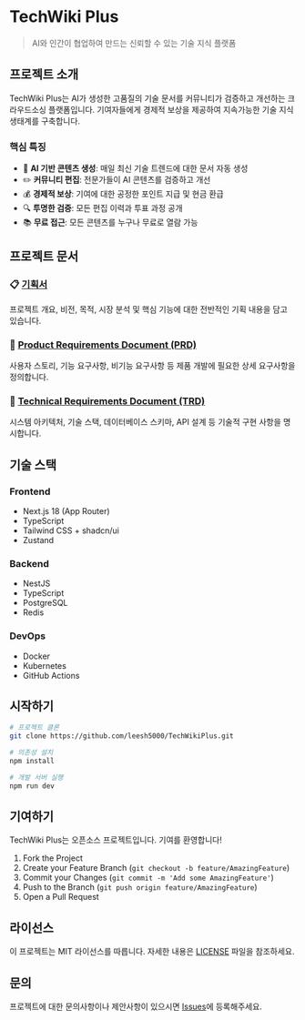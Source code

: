 # TechWiki Plus

> AI와 인간이 협업하여 만드는 신뢰할 수 있는 기술 지식 플랫폼

## 프로젝트 소개

TechWiki Plus는 AI가 생성한 고품질의 기술 문서를 커뮤니티가 검증하고 개선하는 크라우드소싱 플랫폼입니다. 기여자들에게 경제적 보상을 제공하여 지속가능한 기술 지식 생태계를 구축합니다.

### 핵심 특징

- 🤖 **AI 기반 콘텐츠 생성**: 매일 최신 기술 트렌드에 대한 문서 자동 생성
- ✏️ **커뮤니티 편집**: 전문가들이 AI 콘텐츠를 검증하고 개선
- 💰 **경제적 보상**: 기여에 대한 공정한 포인트 지급 및 현금 환급
- 🔍 **투명한 검증**: 모든 편집 이력과 투표 과정 공개
- 📚 **무료 접근**: 모든 콘텐츠를 누구나 무료로 열람 가능

## 프로젝트 문서

### 📋 [기획서](docs/planning.md)

프로젝트 개요, 비전, 목적, 시장 분석 및 핵심 기능에 대한 전반적인 기획 내용을 담고 있습니다.

### 📝 [Product Requirements Document (PRD)](docs/prd.md)

사용자 스토리, 기능 요구사항, 비기능 요구사항 등 제품 개발에 필요한 상세 요구사항을 정의합니다.

### 🔧 [Technical Requirements Document (TRD)](docs/trd.md)

시스템 아키텍처, 기술 스택, 데이터베이스 스키마, API 설계 등 기술적 구현 사항을 명시합니다.

## 기술 스택

### Frontend

- Next.js 18 (App Router)
- TypeScript
- Tailwind CSS + shadcn/ui
- Zustand

### Backend

- NestJS
- TypeScript
- PostgreSQL
- Redis

### DevOps

- Docker
- Kubernetes
- GitHub Actions

## 시작하기

```bash
# 프로젝트 클론
git clone https://github.com/leesh5000/TechWikiPlus.git

# 의존성 설치
npm install

# 개발 서버 실행
npm run dev
```

## 기여하기

TechWiki Plus는 오픈소스 프로젝트입니다. 기여를 환영합니다!

1. Fork the Project
2. Create your Feature Branch (`git checkout -b feature/AmazingFeature`)
3. Commit your Changes (`git commit -m 'Add some AmazingFeature'`)
4. Push to the Branch (`git push origin feature/AmazingFeature`)
5. Open a Pull Request

## 라이선스

이 프로젝트는 MIT 라이선스를 따릅니다. 자세한 내용은 [LICENSE](LICENSE) 파일을 참조하세요.

## 문의

프로젝트에 대한 문의사항이나 제안사항이 있으시면 [Issues](https://github.com/leesh5000/TechWikiPlus/issues)에 등록해주세요.

